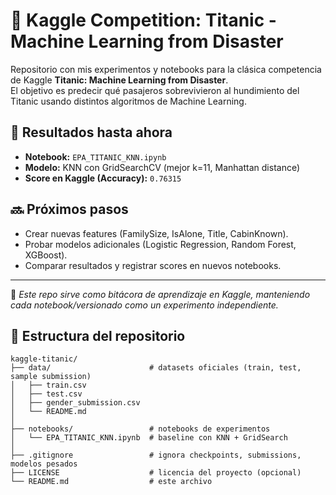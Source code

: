 # 🚢 Kaggle Competition: Titanic - Machine Learning from Disaster

Repositorio con mis experimentos y notebooks para la clásica competencia de Kaggle **Titanic: Machine Learning from Disaster**.  
El objetivo es predecir qué pasajeros sobrevivieron al hundimiento del Titanic usando distintos algoritmos de Machine Learning.

## 🧪 Resultados hasta ahora
- **Notebook:** `EPA_TITANIC_KNN.ipynb`  
- **Modelo:** KNN con GridSearchCV (mejor k=11, Manhattan distance)  
- **Score en Kaggle (Accuracy):** `0.76315`  

## 🔜 Próximos pasos
- Crear nuevas features (FamilySize, IsAlone, Title, CabinKnown).  
- Probar modelos adicionales (Logistic Regression, Random Forest, XGBoost).  
- Comparar resultados y registrar scores en nuevos notebooks.  

---

📌 *Este repo sirve como bitácora de aprendizaje en Kaggle, manteniendo cada notebook/versionado como un experimento independiente.*

## 📂 Estructura del repositorio

```text
kaggle-titanic/
├── data/                      # datasets oficiales (train, test, sample submission)
│   ├── train.csv
│   ├── test.csv
│   ├── gender_submission.csv
│   └── README.md
│
├── notebooks/                 # notebooks de experimentos
│   └── EPA_TITANIC_KNN.ipynb  # baseline con KNN + GridSearch
│
├── .gitignore                 # ignora checkpoints, submissions, modelos pesados
├── LICENSE                    # licencia del proyecto (opcional)
└── README.md                  # este archivo
